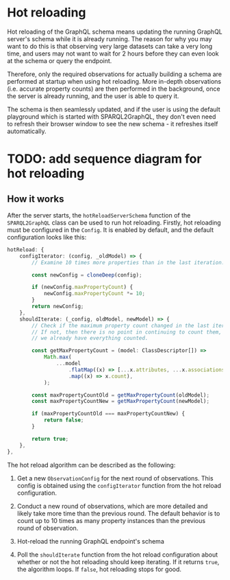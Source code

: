 # Hot reloading

Hot reloading of the GraphQL schema means updating the running GraphQL
server's schema while it is already running. The reason for why you
may want to do this is that observing very large datasets can take
a very long time, and users may not want to wait for 2 hours
before they can even look at the schema or query the endpoint.

Therefore, only the required observations for actually building
a schema are performed at startup when using hot reloading.
More in-depth observations (i.e. accurate property counts)
are then performed in the background, once the server is already
running, and the user is able to query it.

The schema is then seamlessly updated, and if the user is using
the default playground which is started with SPARQL2GraphQL,
they don't even need to refresh their browser window to see
the new schema - it refreshes itself automatically.

# TODO: add sequence diagram for hot reloading

## How it works

After the server starts, the `hotReloadServerSchema` function of the
`SPARQL2GraphQL` class can be used to run hot reloading. Firstly,
hot reloading must be configured in the `Config`. It is enabled
by default, and the default configuration looks like this:

```ts
hotReload: {
    configIterator: (config, _oldModel) => {
        // Examine 10 times more properties than in the last iteration.

        const newConfig = cloneDeep(config);

        if (newConfig.maxPropertyCount) {
            newConfig.maxPropertyCount *= 10;
        }
        return newConfig;
    },
    shouldIterate: (_config, oldModel, newModel) => {
        // Check if the maximum property count changed in the last iteration.
        // If not, then there is no point in continuing to count them, since
        // we already have everything counted.

        const getMaxPropertyCount = (model: ClassDescriptor[]) =>
            Math.max(
                ...model
                    .flatMap((x) => [...x.attributes, ...x.associations])
                    .map((x) => x.count),
            );

        const maxPropertyCountOld = getMaxPropertyCount(oldModel);
        const maxPropertyCountNew = getMaxPropertyCount(newModel);

        if (maxPropertyCountOld === maxPropertyCountNew) {
            return false;
        }

        return true;
    },
},
```

The hot reload algorithm can be described as the following:

1. Get a new `ObservationConfig` for the next round of observations.
This config is obtained using the `configIterator` function
from the hot reload configuration.

2. Conduct a new round of observations, which are more detailed
and likely take more time than the previous round.
The default behavior is to count up to 10 times as many property
instances than the previous round of observation.

3. Hot-reload the running GraphQL endpoint's schema

4. Poll the `shouldIterate` function from the hot reload configuration
about whether or not the hot reloading should keep iterating.
If it returns `true`, the algorithm loops. If `false`, hot reloading
stops for good.
